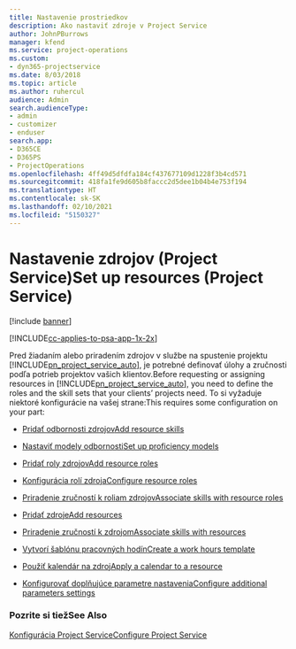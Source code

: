 ```yaml
---
title: Nastavenie prostriedkov
description: Ako nastaviť zdroje v Project Service
author: JohnPBurrows
manager: kfend
ms.service: project-operations
ms.custom:
- dyn365-projectservice
ms.date: 8/03/2018
ms.topic: article
ms.author: ruhercul
audience: Admin
search.audienceType:
- admin
- customizer
- enduser
search.app:
- D365CE
- D365PS
- ProjectOperations
ms.openlocfilehash: 4ff49d5dfdfa184cf437677109d1228f3b4cd571
ms.sourcegitcommit: 418fa1fe9d605b8faccc2d5dee1b04b4e753f194
ms.translationtype: HT
ms.contentlocale: sk-SK
ms.lasthandoff: 02/10/2021
ms.locfileid: "5150327"
---
```

# <a name="set-up-resources-project-service"></a><span data-ttu-id="e7436-103">Nastavenie zdrojov (Project Service)</span><span class="sxs-lookup"><span data-stu-id="e7436-103">Set up resources (Project Service)</span></span>

[!include [banner](../includes/psa-now-project-operations.md)]

[!INCLUDE[cc-applies-to-psa-app-1x-2x](../includes/cc-applies-to-psa-app-1x-2x.md)]

<span data-ttu-id="e7436-104">Pred žiadaním alebo priradením zdrojov v službe na spustenie projektu [!INCLUDE[pn_project_service_auto](../includes/pn-project-service-auto.md)], je potrebné definovať úlohy a zručnosti podľa potrieb projektov vašich klientov.</span><span class="sxs-lookup"><span data-stu-id="e7436-104">Before requesting or assigning resources in [!INCLUDE[pn_project_service_auto](../includes/pn-project-service-auto.md)], you need to define the roles and the skill sets that your clients’ projects need.</span></span> <span data-ttu-id="e7436-105">To si vyžaduje niektoré konfigurácie na vašej strane:</span><span class="sxs-lookup"><span data-stu-id="e7436-105">This requires some configuration on your part:</span></span>  
  
-   [<span data-ttu-id="e7436-106">Pridať odbornosti zdrojov</span><span class="sxs-lookup"><span data-stu-id="e7436-106">Add resource skills</span></span>](../psa/add-resource-skills.md)  
  
-   [<span data-ttu-id="e7436-107">Nastaviť modely odbornosti</span><span class="sxs-lookup"><span data-stu-id="e7436-107">Set up proficiency models</span></span>](../psa/set-up-proficiency-models.md)  
  
-   [<span data-ttu-id="e7436-108">Pridať roly zdrojov</span><span class="sxs-lookup"><span data-stu-id="e7436-108">Add resource roles</span></span>](../psa/add-resource-roles.md)  
  
-   [<span data-ttu-id="e7436-109">Konfigurácia rolí zdroja</span><span class="sxs-lookup"><span data-stu-id="e7436-109">Configure resource roles</span></span>](../psa/configure-resource-roles.md)  
  
-   [<span data-ttu-id="e7436-110">Priradenie zručností k roliam zdrojov</span><span class="sxs-lookup"><span data-stu-id="e7436-110">Associate skills with resource roles</span></span>](../psa/associate-skills-with-resource-roles.md)  
  
-   [<span data-ttu-id="e7436-111">Pridať zdroje</span><span class="sxs-lookup"><span data-stu-id="e7436-111">Add resources</span></span>](../psa/add-resources.md)  
  
-   [<span data-ttu-id="e7436-112">Priradenie zručností k zdrojom</span><span class="sxs-lookup"><span data-stu-id="e7436-112">Associate skills with resources</span></span>](../psa/associate-skills-with-resources.md)  
  
-   [<span data-ttu-id="e7436-113">Vytvorí šablónu pracovných hodín</span><span class="sxs-lookup"><span data-stu-id="e7436-113">Create a work hours template</span></span>](../psa/create-work-hours-template.md)  
  
-   [<span data-ttu-id="e7436-114">Použiť kalendár na zdroj</span><span class="sxs-lookup"><span data-stu-id="e7436-114">Apply a calendar to a resource</span></span>](../psa/apply-calendar-resource.md)  
  
-   [<span data-ttu-id="e7436-115">Konfigurovať doplňujúce parametre nastavenia</span><span class="sxs-lookup"><span data-stu-id="e7436-115">Configure additional parameters settings</span></span>](../psa/configure-additional-parameters-settings.md)  
  
### <a name="see-also"></a><span data-ttu-id="e7436-116">Pozrite si tiež</span><span class="sxs-lookup"><span data-stu-id="e7436-116">See Also</span></span>  
 [<span data-ttu-id="e7436-117">Konfigurácia Project Service</span><span class="sxs-lookup"><span data-stu-id="e7436-117">Configure Project Service</span></span>](../psa/configure.md)
